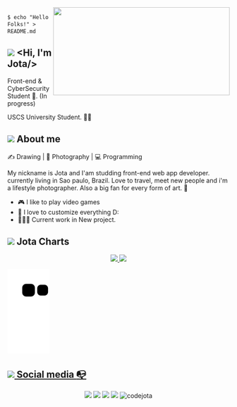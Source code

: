 <img align="right" width="400" height="200" src="https://miro.medium.com/max/1400/1*aSBeNSEcBvl8wBVIpUlnCQ.gif">

```shell
$ echo "Hello Folks!" > README.md
```
 

##  <img src="https://cdn.discordapp.com/emojis/857267051169054721.gif?size=40&quality=lossless"> <Hi, I'm Jota/>



Front-end &   CyberSecurity Student :robot:. (In progress)

USCS University Student. :man_technologist:

 
##  <img src="https://cdn.discordapp.com/emojis/938111077118541864.gif?size=40&quality=lossless"> About me    
✍️ Drawing | 📸 Photography | 💻 Programming


My nickname is Jota and I'am studding front-end web app developer. currently living in Sao paulo, Brazil. 
Love to travel, meet new people and i'm a lifestyle photographer. Also a big fan for every form of art. 🐺


- :video_game: I like to play video games
- :gem: I love to customize everything D:
- 👨🏽‍💻 Current work in  New project.





## <img src="https://cdn.discordapp.com/emojis/784763398256590890.webp?size=44&quality=lossless">   Jota Charts 


<div align="center">
  <a href="https://beacons.ai/jotaribeiro">
  <img height="140em" src="https://github-readme-stats.vercel.app/api?username=codejota&show_icons=true&theme=dracula&include_all_commits=true&count_private=true"/>
  <img height="140em" src="https://github-readme-stats.vercel.app/api/top-langs/?username=codejota&layout=compact&langs_count=7&theme=dracula"/>
</div>
 


 
![Snake animation](https://github.com/codejota/codejota/blob/output/github-contribution-grid-snake.svg)
 

##  <img src="https://cdn.discordapp.com/emojis/764879612379136011.gif?size=40&quality=lossless"> Social media :mailbox_with_no_mail:

<p align="center">
    <a href="https://twitter.com/_jotapng"><img src="https://img.shields.io/badge/twitter-%231FA1F1?style=flat&logo=twitter&logoColor=white"/></a>
    <a href="https://www.linkedin.com/in/juniorjota/"><img src="https://img.shields.io/badge/linkedin-%230177B5?style=flat&logo=linkedin&logoColor=white"/></a>
    <a href = "mailto:contato@codejota.com"><img src="https://img.shields.io/badge/Mail-%23FF0000?style=flat&logo=GMail&logoColor=white"/></a>
    <a href="https://www.instagram.com/jnr.jpeg/"><img src="https://img.shields.io/badge/instagram-%23E4415F?style=flat&logo=instagram&logoColor=white"/></a>
  <img src="https://komarev.com/ghpvc/?username=codejota" alt="codejota" />

  </p>

